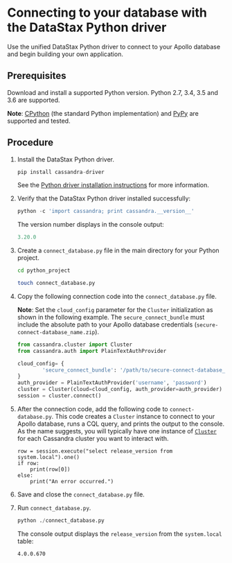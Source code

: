 Connecting to your database with the DataStax Python driver
===========================================================

Use the unified DataStax Python driver to connect to your Apollo database and begin building your own application.

Prerequisites
-------------

Download and install a supported Python version. Python 2.7, 3.4, 3.5 and 3.6 are supported.

**Note**: [CPython](https://www.python.org/) (the standard Python implementation) and [PyPy](http://pypy.org/) are supported and tested.

Procedure
---------

1.  Install the DataStax Python driver.

    ```python
    pip install cassandra-driver
    ```

    See the [Python driver installation instructions](/en/developer/python-dse-driver/latest/installation/) for more information.

2.  Verify that the DataStax Python driver installed successfully:

    ```python
    python -c 'import cassandra; print cassandra.__version__'
    ```

    The version number displays in the console output:

    ```python
    3.20.0
    ```

3.  Create a `connect_database.py` file in the main directory for your Python project.

    ```bash
    cd python_project
    ```

    ```bash
    touch connect_database.py
    ```

4.  Copy the following connection code into the `connect_database.py` file.

    **Note**: Set the `cloud_config` parameter for the `Cluster` initialization as shown in the following example. The `secure_connect_bundle` must include the absolute path to your Apollo database credentials (`secure-connect-database_name.zip`).

    ```python
    from cassandra.cluster import Cluster
    from cassandra.auth import PlainTextAuthProvider

    cloud_config= {
            'secure_connect_bundle': '/path/to/secure-connect-database_name.zip'
    }
    auth_provider = PlainTextAuthProvider('username', 'password')
    cluster = Cluster(cloud=cloud_config, auth_provider=auth_provider)
    session = cluster.connect()
    ```

5.  After the connection code, add the following code to `connect-database.py`. This code creates a `Cluster` instance to connect to your Apollo database, runs a CQL query, and prints the output to the console. As the name suggests, you will typically have one instance of [`Cluster`](https://docs.datastax.com/en/developer/python-dse-driver/2.11/api/dse/cluster/#dse.cluster.Cluster) for each Cassandra cluster you want to interact with.

    ```
    row = session.execute("select release_version from system.local").one()
    if row:
        print(row[0])
    else:
        print("An error occurred.")
    ```

6.  Save and close the `connect_database.py` file.
7.  Run `connect_database.py`.

    ```python
    python ./connect_database.py
    ```

    The console output displays the `release_version` from the `system.local` table:

    ```
    4.0.0.670
    ```
